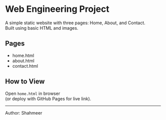 # Web Engineering Project

A simple static website with three pages: Home, About, and Contact.  
Built using basic HTML and images.

## Pages
- home.html  
- about.html  
- contact.html  

## How to View
Open `home.html` in browser  
(or deploy with GitHub Pages for live link).

---
Author: Shahmeer
